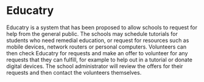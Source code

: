 # Educatry
Educatry is a system that has been proposed to allow schools to request for help from the general public.  The schools may schedule tutorials for students who need remedial education, or request for resources such  as mobile devices, network routers or personal computers.  Volunteers can then check Educatry for requests and make an offer to volunteer for any requests that  they can fulfill, for example to help out in a tutorial or donate digital devices. The school administrator will review the offers for their requests and then contact the volunteers themselves.
